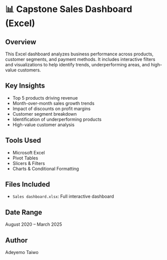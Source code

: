 # 📊 Capstone Sales Dashboard (Excel)

## Overview
This Excel dashboard analyzes business performance across products, customer segments, and payment methods. It includes interactive filters and visualizations to help identify trends, underperforming areas, and high-value customers.

## Key Insights
- Top 5 products driving revenue
- Month-over-month sales growth trends
- Impact of discounts on profit margins
- Customer segment breakdown
- Identification of underperforming products
- High-value customer analysis

## Tools Used
- Microsoft Excel
- Pivot Tables
- Slicers & Filters
- Charts & Conditional Formatting

## Files Included
- `Sales dashboard.xlsx`: Full interactive dashboard

## Date Range
August 2020 – March 2025

## Author
Adeyemo Taiwo
